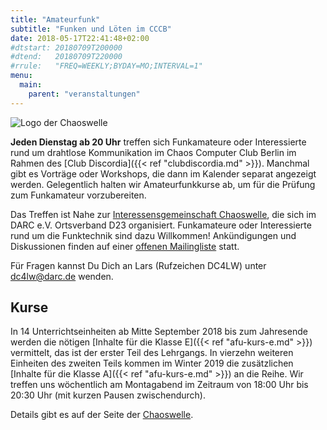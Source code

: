 ```yaml
---
title: "Amateurfunk"
subtitle: "Funken und Löten im CCCB"
date: 2018-05-17T22:41:48+02:00
#dtstart: 20180709T200000
#dtend:   20180709T220000
#rrule:   "FREQ=WEEKLY;BYDAY=MO;INTERVAL=1"
menu:
  main:
    parent: "veranstaltungen"
---
```

![Logo der Chaoswelle](/img/chaoswelle.png "Logo der Chaoswelle")

**Jeden Dienstag ab 20 Uhr** treffen sich Funkamateure oder Interessierte
rund um drahtlose Kommunikation im Chaos Computer Club Berlin im Rahmen des
[Club Discordia]({{< ref "clubdiscordia.md" >}}). Manchmal gibt es Vorträge
oder Workshops, die dann im Kalender separat angezeigt werden. Gelegentlich
halten wir Amateurfunkkurse ab, um für die Prüfung zum Funkamateur vorzubereiten.

Das Treffen ist Nahe zur [Interessensgemeinschaft
Chaoswelle](http://chaoswelle.de), die sich im DARC e.V. Ortsverband D23
organisiert. Funkamateure oder Interessierte rund um die Funktechnik sind dazu
Willkommen! Ankündigungen und Diskussionen finden auf einer [offenen
Mailingliste](http://lists.chaoswelle.de/listinfo/berlin) statt.

Für Fragen kannst Du Dich an Lars (Rufzeichen DC4LW) unter <dc4lw@darc.de>
wenden.

## Kurse

In 14 Unterrichtseinheiten ab Mitte September 2018 bis zum Jahresende werden
die nötigen [Inhalte für die Klasse E]({{< ref "afu-kurs-e.md" >}})
vermittelt, das ist der erster Teil des Lehrgangs. In vierzehn weiteren
Einheiten des zweiten Teils kommen im Winter 2019 die zusätzlichen [Inhalte für
die Klasse A]({{< ref "afu-kurs-e.md" >}}) an die Reihe. Wir treffen uns
wöchentlich am Montagabend im Zeitraum von 18:00 Uhr bis 20:30 Uhr (mit kurzen
Pausen zwischendurch).

Details gibt es auf der Seite der [Chaoswelle](https://www.chaoswelle.de/Lehrgang_Berlin_2018).
